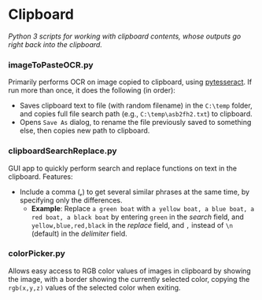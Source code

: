 # Clipboard
*Python 3 scripts for working with clipboard contents, whose outputs go right back into the clipboard.*

### imageToPasteOCR.py
Primarily performs OCR on image copied to clipboard, using [pytesseract](https://pypi.org/project/pytesseract/). If run more than once, it does the following (in order):
* Saves clipboard text to file (with random filename) in the `C:\temp` folder, and copies full file search path (e.g., `C:\temp\asb2fh2.txt`) to clipboard.
* Opens `Save As` dialog, to rename the file previously saved to something else, then copies new path to clipboard.
### clipboardSearchReplace.py
GUI app to quickly perform search and replace functions on text in the clipboard. Features:
* Include a comma (**,**) to get several similar phrases at the same time, by specifying only the differences.
    * **Example**: Replace `a green boat` with `a yellow boat, a blue boat, a red boat, a black boat` by entering `green` in the *search* field, and `yellow,blue,red,black` in the *replace* field, and `,` instead of `\n` (default) in the *delimiter* field.
### colorPicker.py
Allows easy access to RGB color values of images in clipboard by showing the image, with a border showing the currently selected color, copying the `rgb(x,y,z)` values of the selected color when exiting.
### 
<!--stackedit_data:
eyJoaXN0b3J5IjpbMTU0NTExODgxMSwyMTM0ODA4NDI3LC0yMD
MzMTIxNjY2LDE1MjQ3NjM1NDgsLTk4NDM4ODI3LDUwNDQxNDIx
NCwtMzMyNDU1MzYzXX0=
-->
